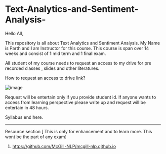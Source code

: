 # Text-Analytics-and-Sentiment-Analysis-

Hello All, 

This repository is all about Text Analytics and Sentiment Analysis. My Name is Parth and I am Instructor for this course. 
This course is span over 14 weeks and consist of 1 mid term and 1 final exam. 

All student of my course needs to request an access to my drive for pre recorded classes , slides and other literatures. 

How to request an access to drive link?

![image](https://github.com/PARTHDAVE-TEACH/Text-Analytics-and-Sentiment-Analysis-/assets/145209539/edc8ec0e-9df9-4375-86c5-91c9f2c8ef17)

Request will be entertain only if you provide student id. If anyone wants to access from learning perspective please write up and request will be entertain in 48 hours. 









Syllabus end here. 

--------
Resource section [ This is only for enhancement and to learn more. This wont be the part of any exam] 

1. https://github.com/McGill-NLP/mcgill-nlp.github.io
